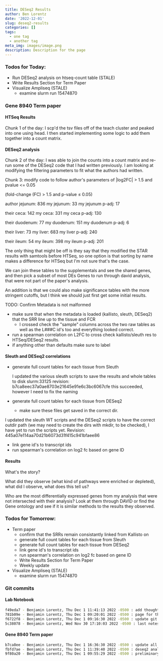 ```yaml
---
title: DESeq2 Results
author: Ben Lorentz
date: '2022-12-01'
slug: deseq2-results
categories: []
tags:
  - one tag
  - another tag
meta_img: images/image.png
description: Description for the page
---
```


### Todos for Today:

- Run DESeq2 analysis on htseq-count table (STALE)
- Write Results Section for Term Paper
- Visualize Ampliseq (STALE)
  - examine slurm run 15474870

### Gene 8940 Term paper

#### HTSeq Results

Chunk 1 of the day: I scp'd the tsv files off of the teach cluster and peaked into one using head. I then started implementing some logic to add them together into a count matrix.


#### DESeq2 analysis

Chunk 2 of the day: I was able to join the counts into a count matrix and re-run some of the DESeq2 code that I had written previously. I am looking at modifying the filtering parameters to fit what the authors had written.

Chunk 3: modify code to follow author's parameters of |log2FC| > 1.5 and pvalue <= 0.05

(fold-change (FC) > 1.5 and p-value ≤ 0.05) 

author jejunum: 836 
my jejunum: 33
my jejunum p-adj: 17

their ceca: 142
my ceca: 331
my ceca p-adj: 130

their duodenum: 77
my duodenum: 151
my duodenum p-adj: 6

their liver:  73
my liver: 683
my liver p-adj: 240

their ileum: 54
my ileum: 398
my ileum p-adj: 201

The only thing that might be off is they say that they modified the STAR results with samtools before HTSeq, so one option is that sorting by name makes a difference for HTSeq but I'm not sure that's the case.

We can join these tables to the supplementals and see the shared genes, and then pick a subset of most DEs Genes to run through david analysis, that were not part of the paper's analysis.

An addition is that we could also make significance tables with the more stringent cutoffs, but I think we should just first get some initial results. 

TODO: Confirm Metadata is not malformed
- make sure that when the metadata is loaded (kallisto, sleuth, DESeq2) that the SRR line up to the tissue and FCR
  - I crossed check the "sample" columns across the two raw tables as well as the L###C id's too and everything looked correct.
- run a spearman correlation on L2FC to cross check kallisto/sleuth res to HTSeq/DESeq2 results.
- if anything other than defaults make sure to label

#### Sleuth and DESeq2 correlations

- generate full count tables for each tissue from Sleuth

  I updated the various sleuth scripts to save the results and whole tables to disk
  slurm:33125
  revision: b7ca8eec37a0ae8703e21645e91e6c3bc6067cfe
  this succeeded, however I need to fix the naming
  
- generate full count tables for each tissue from DESeq2
  - make sure these files get saved in the correct dir.

I updated the sleuth WT scripts and the DESeq2 scripts to have the correct outdir path (we may need to create the dirs with mkdir, to be checked), I have yet to run the scripts yet. Revision: 445a07e114aa70d21b6073d31f415c941bfaee86 
  
- link gene id's to transcript ids
- run spearman's correlation on log2 fc based on gene ID


#### Results

What's the story?

What did they observe (what kind of pathways were enriched or depleted), what did I observe, what does this tell us?

Who are the most differentially expressed genes from my analysis that were not intersected with their analysis? Look at them through DAVID or find the Gene ontology and see if it is similar methods to the results they observed. 


### Todos for Tomorrow:

- Term paper
  - confirm that the SRRs remain consistantly linked from Kallisto on
  - generate full count tables for each tissue from Sleuth
  - generate full count tables for each tissue from DESeq2
  - link gene id's to transcript ids
  - run spearman's correlation on log2 fc based on gene ID
  - Write Results Section for Term Paper
  - Weekly update
- Visualize Ampliseq (STALE)
  - examine slurm run 15474870
  
  
### Git commits

#### Lab Notebook

```bash
f49eda7 - Benjamin Lorentz, Thu Dec 1 11:41:13 2022 -0500 : add thoughts and results comparing other authors work and mine
781b09e - Benjamin Lorentz, Thu Dec 1 09:20:01 2022 -0500 : page for thursday
f6722f8 - Benjamin Lorentz, Thu Dec 1 09:16:30 2022 -0500 : update git ignore
5c38078 - Benjamin Lorentz, Wed Nov 30 17:10:03 2022 -0500 : last notes about work for Wednesday
```

#### Gene 8940 Term paper

```bash
b7ca8ee - Benjamin Lorentz, Thu Dec 1 16:36:30 2022 -0500 : update all sleuth wt to save full table to disk
fbfd7ae - Benjamin Lorentz, Thu Dec 1 11:39:40 2022 -0500 : deseq2 analysis with researchers parameters
9f80a20 - Benjamin Lorentz, Thu Dec 1 09:55:29 2022 -0500 : preliminary logic to make a count matrix
```